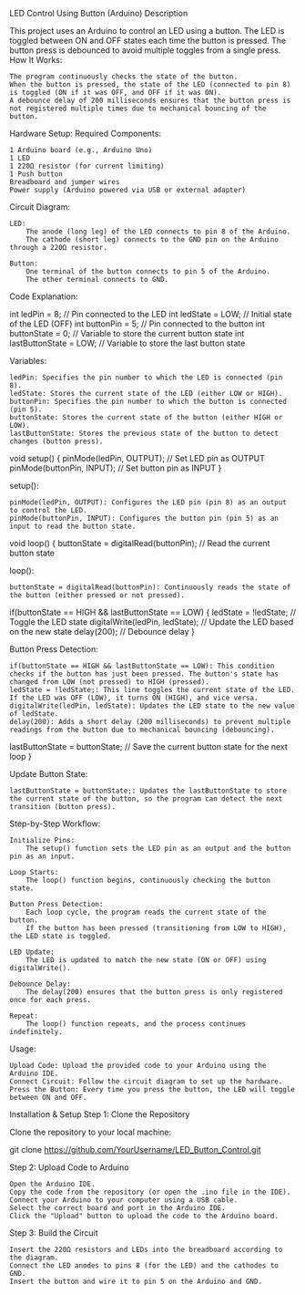 LED Control Using Button (Arduino)
Description

This project uses an Arduino to control an LED using a button. The LED is toggled between ON and OFF states each time the button is pressed. The button press is debounced to avoid multiple toggles from a single press.
How It Works:

    The program continuously checks the state of the button.
    When the button is pressed, the state of the LED (connected to pin 8) is toggled (ON if it was OFF, and OFF if it was ON).
    A debounce delay of 200 milliseconds ensures that the button press is not registered multiple times due to mechanical bouncing of the button.

Hardware Setup:
Required Components:

    1 Arduino board (e.g., Arduino Uno)
    1 LED
    1 220Ω resistor (for current limiting)
    1 Push button
    Breadboard and jumper wires
    Power supply (Arduino powered via USB or external adapter)

Circuit Diagram:

    LED:
        The anode (long leg) of the LED connects to pin 8 of the Arduino.
        The cathode (short leg) connects to the GND pin on the Arduino through a 220Ω resistor.

    Button:
        One terminal of the button connects to pin 5 of the Arduino.
        The other terminal connects to GND.

Code Explanation:

int ledPin = 8;             // Pin connected to the LED
int ledState = LOW;         // Initial state of the LED (OFF)
int buttonPin = 5;          // Pin connected to the button
int buttonState = 0;        // Variable to store the current button state
int lastButtonState = LOW;  // Variable to store the last button state

Variables:

    ledPin: Specifies the pin number to which the LED is connected (pin 8).
    ledState: Stores the current state of the LED (either LOW or HIGH).
    buttonPin: Specifies the pin number to which the button is connected (pin 5).
    buttonState: Stores the current state of the button (either HIGH or LOW).
    lastButtonState: Stores the previous state of the button to detect changes (button press).

void setup() {
  pinMode(ledPin, OUTPUT);   // Set LED pin as OUTPUT
  pinMode(buttonPin, INPUT); // Set button pin as INPUT
}

setup():

    pinMode(ledPin, OUTPUT): Configures the LED pin (pin 8) as an output to control the LED.
    pinMode(buttonPin, INPUT): Configures the button pin (pin 5) as an input to read the button state.

void loop() {
  buttonState = digitalRead(buttonPin);  // Read the current button state

loop():

    buttonState = digitalRead(buttonPin): Continuously reads the state of the button (either pressed or not pressed).

  if(buttonState == HIGH && lastButtonState == LOW) {
    ledState = !ledState;                // Toggle the LED state
    digitalWrite(ledPin, ledState);      // Update the LED based on the new state
    delay(200);                          // Debounce delay
  }

Button Press Detection:

    if(buttonState == HIGH && lastButtonState == LOW): This condition checks if the button has just been pressed. The button's state has changed from LOW (not pressed) to HIGH (pressed).
    ledState = !ledState;: This line toggles the current state of the LED. If the LED was OFF (LOW), it turns ON (HIGH), and vice versa.
    digitalWrite(ledPin, ledState): Updates the LED state to the new value of ledState.
    delay(200): Adds a short delay (200 milliseconds) to prevent multiple readings from the button due to mechanical bouncing (debouncing).

  lastButtonState = buttonState;   // Save the current button state for the next loop
}

Update Button State:

    lastButtonState = buttonState;: Updates the lastButtonState to store the current state of the button, so the program can detect the next transition (button press).

Step-by-Step Workflow:

    Initialize Pins:
        The setup() function sets the LED pin as an output and the button pin as an input.

    Loop Starts:
        The loop() function begins, continuously checking the button state.

    Button Press Detection:
        Each loop cycle, the program reads the current state of the button.
        If the button has been pressed (transitioning from LOW to HIGH), the LED state is toggled.

    LED Update:
        The LED is updated to match the new state (ON or OFF) using digitalWrite().

    Debounce Delay:
        The delay(200) ensures that the button press is only registered once for each press.

    Repeat:
        The loop() function repeats, and the process continues indefinitely.

Usage:

    Upload Code: Upload the provided code to your Arduino using the Arduino IDE.
    Connect Circuit: Follow the circuit diagram to set up the hardware.
    Press the Button: Every time you press the button, the LED will toggle between ON and OFF.

Installation & Setup
Step 1: Clone the Repository

Clone the repository to your local machine:

git clone https://github.com/YourUsername/LED_Button_Control.git

Step 2: Upload Code to Arduino

    Open the Arduino IDE.
    Copy the code from the repository (or open the .ino file in the IDE).
    Connect your Arduino to your computer using a USB cable.
    Select the correct board and port in the Arduino IDE.
    Click the "Upload" button to upload the code to the Arduino board.

Step 3: Build the Circuit

    Insert the 220Ω resistors and LEDs into the breadboard according to the diagram.
    Connect the LED anodes to pins 8 (for the LED) and the cathodes to GND.
    Insert the button and wire it to pin 5 on the Arduino and GND.

